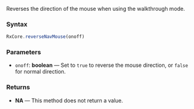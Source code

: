 Reverses the direction of the mouse when using the walkthrough mode.

### Syntax

```typescript
RxCore.reverseNavMouse(onoff)
```

### Parameters

- `onoff`: **boolean** — Set to `true` to reverse the mouse direction, or `false` for normal direction.

### Returns

- **NA** — This method does not return a value.